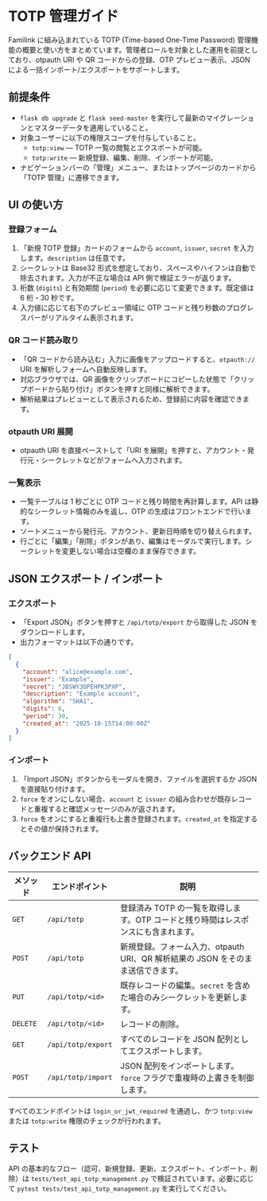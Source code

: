 # TOTP 管理ガイド

Familink に組み込まれている TOTP (Time-based One-Time Password) 管理機能の概要と使い方をまとめています。管理者ロールを対象とした運用を前提としており、otpauth URI や QR コードからの登録、OTP プレビュー表示、JSON による一括インポート/エクスポートをサポートします。

## 前提条件

- `flask db upgrade` と `flask seed-master` を実行して最新のマイグレーションとマスターデータを適用していること。
- 対象ユーザーに以下の権限スコープを付与していること。
  - `totp:view` — TOTP 一覧の閲覧とエクスポートが可能。
  - `totp:write` — 新規登録、編集、削除、インポートが可能。
- ナビゲーションバーの「管理」メニュー、またはトップページのカードから「TOTP 管理」に遷移できます。

## UI の使い方

### 登録フォーム

1. 「新規 TOTP 登録」カードのフォームから `account`, `issuer`, `secret` を入力します。`description` は任意です。
2. シークレットは Base32 形式を想定しており、スペースやハイフンは自動で除去されます。入力が不正な場合は API 側で検証エラーが返ります。
3. 桁数 (`digits`) と有効期間 (`period`) を必要に応じて変更できます。既定値は 6 桁・30 秒です。
4. 入力値に応じて右下のプレビュー領域に OTP コードと残り秒数のプログレスバーがリアルタイム表示されます。

### QR コード読み取り

- 「QR コードから読み込む」入力に画像をアップロードすると、`otpauth://` URI を解析しフォームへ自動反映します。
- 対応ブラウザでは、QR 画像をクリップボードにコピーした状態で「クリップボードから貼り付け」ボタンを押すと同様に解析できます。
- 解析結果はプレビューとして表示されるため、登録前に内容を確認できます。

### otpauth URI 展開

- otpauth URI を直接ペーストして「URI を展開」を押すと、アカウント・発行元・シークレットなどがフォームへ入力されます。

### 一覧表示

- 一覧テーブルは 1 秒ごとに OTP コードと残り時間を再計算します。API は静的なシークレット情報のみを返し、OTP の生成はフロントエンドで行います。
- ソートメニューから発行元、アカウント、更新日時順を切り替えられます。
- 行ごとに「編集」「削除」ボタンがあり、編集はモーダルで実行します。シークレットを変更しない場合は空欄のまま保存できます。

## JSON エクスポート / インポート

### エクスポート

- 「Export JSON」ボタンを押すと `/api/totp/export` から取得した JSON をダウンロードします。
- 出力フォーマットは以下の通りです。

```json
[
  {
    "account": "alice@example.com",
    "issuer": "Example",
    "secret": "JBSWY3DPEHPK3PXP",
    "description": "Example account",
    "algorithm": "SHA1",
    "digits": 6,
    "period": 30,
    "created_at": "2025-10-15T14:00:00Z"
  }
]
```

### インポート

1. 「Import JSON」ボタンからモーダルを開き、ファイルを選択するか JSON を直接貼り付けます。
2. `force` をオンにしない場合、`account` と `issuer` の組み合わせが既存レコードと重複すると確認メッセージのみが返されます。
3. `force` をオンにすると重複行も上書き登録されます。`created_at` を指定するとその値が保持されます。

## バックエンド API

| メソッド | エンドポイント | 説明 |
| --- | --- | --- |
| `GET` | `/api/totp` | 登録済み TOTP の一覧を取得します。OTP コードと残り時間はレスポンスにも含まれます。 |
| `POST` | `/api/totp` | 新規登録。フォーム入力、otpauth URI、QR 解析結果の JSON をそのまま送信できます。 |
| `PUT` | `/api/totp/<id>` | 既存レコードの編集。`secret` を含めた場合のみシークレットを更新します。 |
| `DELETE` | `/api/totp/<id>` | レコードの削除。 |
| `GET` | `/api/totp/export` | すべてのレコードを JSON 配列としてエクスポートします。 |
| `POST` | `/api/totp/import` | JSON 配列をインポートします。`force` フラグで重複時の上書きを制御します。 |

すべてのエンドポイントは `login_or_jwt_required` を通過し、かつ `totp:view` または `totp:write` 権限のチェックが行われます。

## テスト

API の基本的なフロー（認可、新規登録、更新、エクスポート、インポート、削除）は `tests/test_api_totp_management.py` で検証されています。必要に応じて `pytest tests/test_api_totp_management.py` を実行してください。
